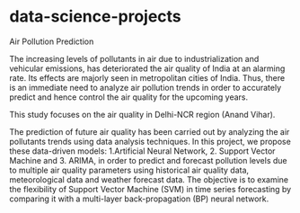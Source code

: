 # data-science-projects
Air Pollution Prediction

The increasing levels of pollutants in air due to industrialization and vehicular emissions, has deteriorated the air quality of India at an alarming rate. Its effects are majorly seen in metropolitan cities of India. Thus, there is an immediate need to analyze air pollution trends in order to accurately predict and hence control the air quality for the upcoming years.

This study focuses on the air quality in Delhi-NCR region (Anand Vihar). 

The prediction of future air quality has been carried out by analyzing the air pollutants trends using data analysis techniques.
In this project, we propose these data-driven models: 1.Artificial Neural Network, 2. Support Vector Machine and 3. ARIMA, in order to predict and forecast pollution levels due to multiple air quality parameters using historical air quality data, meteorological data and weather forecast data.
The objective is to examine the flexibility of Support Vector Machine (SVM) in time series forecasting by comparing it with a multi-layer back-propagation (BP) neural network.
